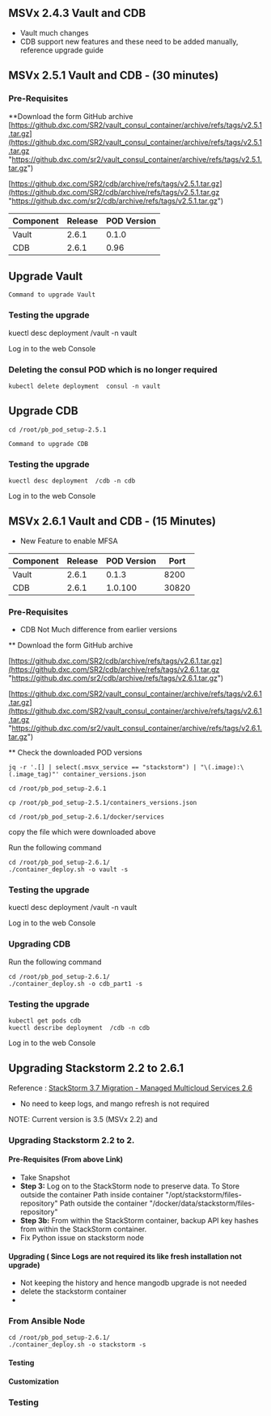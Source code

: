 ## MSVx 2.4.3 Vault and CDB
- Vault much changes
- CDB support new features and these need to be added manually, reference upgrade guide

## MSVx 2.5.1 Vault and CDB - (30 minutes)

### Pre-Requisites 

**Download the form GitHub archive
[https://github.dxc.com/SR2/vault_consul_container/archive/refs/tags/v2.5.1.tar.gz](https://github.dxc.com/SR2/vault_consul_container/archive/refs/tags/v2.5.1.tar.gz "https://github.dxc.com/sr2/vault_consul_container/archive/refs/tags/v2.5.1.tar.gz")



[https://github.dxc.com/SR2/cdb/archive/refs/tags/v2.5.1.tar.gz](https://github.dxc.com/SR2/cdb/archive/refs/tags/v2.5.1.tar.gz "https://github.dxc.com/sr2/cdb/archive/refs/tags/v2.5.1.tar.gz")

|Component   | Release | POD Version|
|---|---|---|
|Vault |2.6.1|0.1.0|
|CDB |2.6.1|0.96|

##  Upgrade Vault
```
Command to upgrade Vault
```
### Testing the upgrade
kuectl desc deployment  /vault -n vault

Log in to the web Console

### Deleting the consul POD which is no longer required
```
kubectl delete deployment  consul -n vault
```
##  Upgrade CDB

```
cd /root/pb_pod_setup-2.5.1
```

```
Command to upgrade CDB
```

### Testing the upgrade
```
kuectl desc deployment  /cdb -n cdb
```

Log in to the web Console

## MSVx 2.6.1 Vault and CDB - (15 Minutes)

- New Feature to enable MFSA

|Component   | Release | POD Version| Port|
|---|---|---|---|
|Vault |2.6.1|0.1.3|8200|
|CDB |2.6.1|1.0.100|30820 |

### Pre-Requisites 
- CDB Not Much difference from earlier versions

** Download the form GitHub archive

 
[https://github.dxc.com/SR2/cdb/archive/refs/tags/v2.6.1.tar.gz](https://github.dxc.com/SR2/cdb/archive/refs/tags/v2.6.1.tar.gz "https://github.dxc.com/sr2/cdb/archive/refs/tags/v2.6.1.tar.gz")


[https://github.dxc.com/SR2/vault_consul_container/archive/refs/tags/v2.6.1.tar.gz](https://github.dxc.com/SR2/vault_consul_container/archive/refs/tags/v2.6.1.tar.gz "https://github.dxc.com/sr2/vault_consul_container/archive/refs/tags/v2.6.1.tar.gz")

** Check the downloaded POD versions

```
jq -r '.[] | select(.msvx_service == "stackstorm") | "\(.image):\(.image_tag)"' container_versions.json
```


```
cd /root/pb_pod_setup-2.6.1
```
```
cp /root/pb_pod_setup-2.5.1/containers_versions.json
```

```
cd /root/pb_pod_setup-2.6.1/docker/services
```
copy the file which were downloaded above


Run the following command

```
cd /root/pb_pod_setup-2.6.1/
./container_deploy.sh -o vault -s 
```

### Testing the upgrade
kuectl desc deployment  /vault -n vault

Log in to the web Console

### Upgrading CDB
Run the following command

```
cd /root/pb_pod_setup-2.6.1/
./container_deploy.sh -o cdb_part1 -s 
```

### Testing the upgrade
```
kubectl get pods cdb
kuectl describe deployment  /cdb -n cdb
```

Log in to the web Console


## Upgrading Stackstorm 2.2 to 2.6.1
Reference : [StackStorm 3.7 Migration - Managed Multicloud Services 2.6](https://github.dxc.com/pages/msvx/Documentation-2.6/Engineering/Components/Stackstorm/Migration_to_37/)

- No need to keep logs, and mango refresh is not required

NOTE: Current version is 3.5 (MSVx 2.2) and  

### Upgrading Stackstorm 2.2 to 2.

#### Pre-Requisites (From above Link)
- Take Snapshot
- **Step 3:**  Log on to the StackStorm node to preserve data.
To Store outside the container 
Path inside container "/opt/stackstorm/files-repository"
Path outside the container "/docker/data/stackstorm/files-repository"
- **Step 3b:** From within the StackStorm container, backup API key hashes from within the StackStorm container.
- Fix Python issue on stackstorm node


#### Upgrading ( Since Logs are not required its like fresh installation not upgrade)

-  Not keeping the history  and hence mangodb upgrade is not needed   
- delete the stackstorm container
-  

### From Ansible Node

```
cd /root/pb_pod_setup-2.6.1/
./container_deploy.sh -o stackstorm -s 
```
#### Testing

#### Customization

### Testing


<!--stackedit_data:
eyJoaXN0b3J5IjpbLTM0NTQ2OTk4NSwtNzM4MTcwNzE2LC03OD
Y1NjA1NjAsMTIyODQ4Mjg0NywxMTM2NTA2NzE0LC0xNTg3OTM4
NDk0LC0xNzExNzM0NTU1XX0=
-->